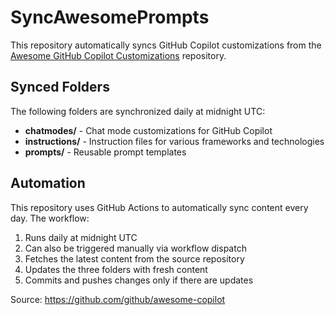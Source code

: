 # SyncAwesomePrompts

This repository automatically syncs GitHub Copilot customizations from the [Awesome GitHub Copilot Customizations](https://github.com/github/awesome-copilot) repository.

## Synced Folders

The following folders are synchronized daily at midnight UTC:

- **chatmodes/** - Chat mode customizations for GitHub Copilot
- **instructions/** - Instruction files for various frameworks and technologies  
- **prompts/** - Reusable prompt templates

## Automation

This repository uses GitHub Actions to automatically sync content every day. The workflow:

1. Runs daily at midnight UTC
2. Can also be triggered manually via workflow dispatch
3. Fetches the latest content from the source repository
4. Updates the three folders with fresh content
5. Commits and pushes changes only if there are updates

Source: https://github.com/github/awesome-copilot
